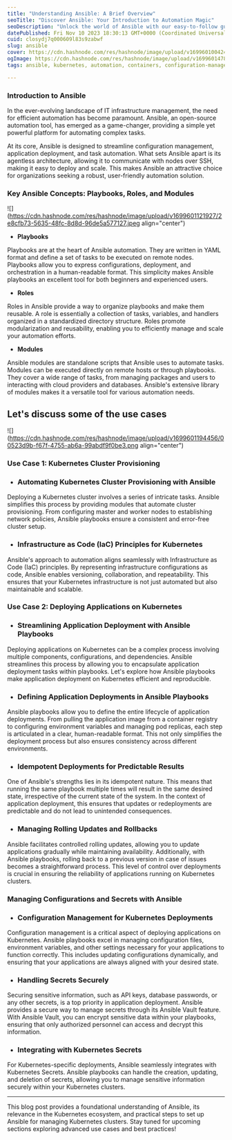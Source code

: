 ```yaml
---
title: "Understanding Ansible: A Brief Overview"
seoTitle: "Discover Ansible: Your Introduction to Automation Magic"
seoDescription: "Unlock the world of Ansible with our easy-to-follow guide. Insights on how Ansible simplifies tasks and Start your automation journey today, hassle-free!"
datePublished: Fri Nov 10 2023 18:30:13 GMT+0000 (Coordinated Universal Time)
cuid: closydj7q000609l83s9zabwf
slug: ansible
cover: https://cdn.hashnode.com/res/hashnode/image/upload/v1699601004248/92bf4862-c65a-4647-800a-1b7a6d762027.png
ogImage: https://cdn.hashnode.com/res/hashnode/image/upload/v1699601478385/e402332a-4f1e-495b-a11e-bc935a0313b8.png
tags: ansible, kubernetes, automation, containers, configuration-management

---
```


### **Introduction to Ansible**

In the ever-evolving landscape of IT infrastructure management, the need for efficient automation has become paramount. Ansible, an open-source automation tool, has emerged as a game-changer, providing a simple yet powerful platform for automating complex tasks.

At its core, Ansible is designed to streamline configuration management, application deployment, and task automation. What sets Ansible apart is its agentless architecture, allowing it to communicate with nodes over SSH, making it easy to deploy and scale. This makes Ansible an attractive choice for organizations seeking a robust, user-friendly automation solution.

### **Key Ansible Concepts: Playbooks, Roles, and Modules**

![](https://cdn.hashnode.com/res/hashnode/image/upload/v1699601121927/2e8cfb73-5635-48fc-8d8d-96de5a577127.jpeg align="center")

* **Playbooks**
    

Playbooks are at the heart of Ansible automation. They are written in YAML format and define a set of tasks to be executed on remote nodes. Playbooks allow you to express configurations, deployment, and orchestration in a human-readable format. This simplicity makes Ansible playbooks an excellent tool for both beginners and experienced users.

* **Roles**
    

Roles in Ansible provide a way to organize playbooks and make them reusable. A role is essentially a collection of tasks, variables, and handlers organized in a standardized directory structure. Roles promote modularization and reusability, enabling you to efficiently manage and scale your automation efforts.

* **Modules**
    

Ansible modules are standalone scripts that Ansible uses to automate tasks. Modules can be executed directly on remote hosts or through playbooks. They cover a wide range of tasks, from managing packages and users to interacting with cloud providers and databases. Ansible's extensive library of modules makes it a versatile tool for various automation needs.

## **Let's discuss some of the use cases**

![](https://cdn.hashnode.com/res/hashnode/image/upload/v1699601194456/00523d9b-f67f-4755-ab6a-99abdf9f0be3.png align="center")

### **Use Case 1: Kubernetes Cluster Provisioning**

* ### **Automating Kubernetes Cluster Provisioning with Ansible**
    

Deploying a Kubernetes cluster involves a series of intricate tasks. Ansible simplifies this process by providing modules that automate cluster provisioning. From configuring master and worker nodes to establishing network policies, Ansible playbooks ensure a consistent and error-free cluster setup.

* ### **Infrastructure as Code (IaC) Principles for Kubernetes**
    

Ansible's approach to automation aligns seamlessly with Infrastructure as Code (IaC) principles. By representing infrastructure configurations as code, Ansible enables versioning, collaboration, and repeatability. This ensures that your Kubernetes infrastructure is not just automated but also maintainable and scalable.

### **Use Case 2: Deploying Applications on Kubernetes**

* ### **Streamlining Application Deployment with Ansible Playbooks**
    

Deploying applications on Kubernetes can be a complex process involving multiple components, configurations, and dependencies. Ansible streamlines this process by allowing you to encapsulate application deployment tasks within playbooks. Let's explore how Ansible playbooks make application deployment on Kubernetes efficient and reproducible.

* ### **Defining Application Deployments in Ansible Playbooks**
    

Ansible playbooks allow you to define the entire lifecycle of application deployments. From pulling the application image from a container registry to configuring environment variables and managing pod replicas, each step is articulated in a clear, human-readable format. This not only simplifies the deployment process but also ensures consistency across different environments.

* ### **Idempotent Deployments for Predictable Results**
    

One of Ansible's strengths lies in its idempotent nature. This means that running the same playbook multiple times will result in the same desired state, irrespective of the current state of the system. In the context of application deployment, this ensures that updates or redeployments are predictable and do not lead to unintended consequences.

* ### **Managing Rolling Updates and Rollbacks**
    

Ansible facilitates controlled rolling updates, allowing you to update applications gradually while maintaining availability. Additionally, with Ansible playbooks, rolling back to a previous version in case of issues becomes a straightforward process. This level of control over deployments is crucial in ensuring the reliability of applications running on Kubernetes clusters.

### **Managing Configurations and Secrets with Ansible**

* ### **Configuration Management for Kubernetes Deployments**
    

Configuration management is a critical aspect of deploying applications on Kubernetes. Ansible playbooks excel in managing configuration files, environment variables, and other settings necessary for your applications to function correctly. This includes updating configurations dynamically, and ensuring that your applications are always aligned with your desired state.

* ### **Handling Secrets Securely**
    

Securing sensitive information, such as API keys, database passwords, or any other secrets, is a top priority in application deployment. Ansible provides a secure way to manage secrets through its Ansible Vault feature. With Ansible Vault, you can encrypt sensitive data within your playbooks, ensuring that only authorized personnel can access and decrypt this information.

* ### **Integrating with Kubernetes Secrets**
    

For Kubernetes-specific deployments, Ansible seamlessly integrates with Kubernetes Secrets. Ansible playbooks can handle the creation, updating, and deletion of secrets, allowing you to manage sensitive information securely within your Kubernetes clusters.

---

This blog post provides a foundational understanding of Ansible, its relevance in the Kubernetes ecosystem, and practical steps to set up Ansible for managing Kubernetes clusters. Stay tuned for upcoming sections exploring advanced use cases and best practices!